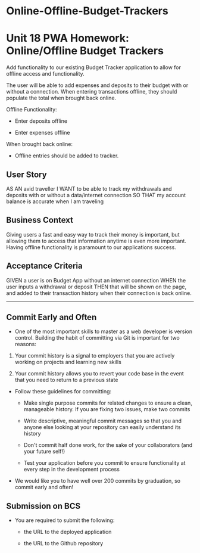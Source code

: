 # Online-Offline-Budget-Trackers

# Unit 18 PWA Homework: Online/Offline Budget Trackers

Add functionality to our existing Budget Tracker application to allow for offline access and functionality.

The user will be able to add expenses and deposits to their budget with or without a connection. When entering transactions offline, they should populate the total when brought back online.

Offline Functionality:

  * Enter deposits offline

  * Enter expenses offline

When brought back online:

  * Offline entries should be added to tracker.

## User Story
AS AN avid traveller
I WANT to be able to track my withdrawals and deposits with or without a data/internet connection
SO THAT my account balance is accurate when I am traveling

## Business Context

Giving users a fast and easy way to track their money is important, but allowing them to access that information anytime is even more important. Having offline functionality is paramount to our applications success.


## Acceptance Criteria
GIVEN a user is on Budget App without an internet connection
WHEN the user inputs a withdrawal or deposit
THEN that will be shown on the page, and added to their transaction history when their connection is back online.

- - -

## Commit Early and Often

* One of the most important skills to master as a web developer is version control. Building the habit of committing via Git is important for two reasons:

1. Your commit history is a signal to employers that you are actively working on projects and learning new skills

2. Your commit history allows you to revert your code base in the event that you need to return to a previous state

* Follow these guidelines for committing:

  * Make single purpose commits for related changes to ensure a clean, manageable history. If you are fixing two issues, make two commits

  * Write descriptive, meaningful commit messages so that you and anyone else looking at your repository can easily understand its history

  * Don't commit half done work, for the sake of your collaborators (and your future self!)

  * Test your application before you commit to ensure functionality at every step in the development process

* We would like you to have well over 200 commits by graduation, so commit early and often!

## Submission on BCS

* You are required to submit the following:

  * the URL to the deployed application

  * the URL to the Github repository
